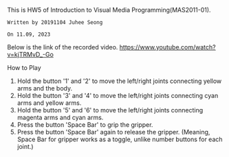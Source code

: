 This is HW5 of Introduction to Visual Media Programming(MAS2011-01).

    Written by 20191104 Juhee Seong 
    
    On 11.09, 2023


Below is the link of the recorded video.
https://www.youtube.com/watch?v=kjTRMvD_-Go


How to Play
1. Hold the button '1' and '2' to move the left/right joints connecting yellow arms and the body.
2. Hold the button '3' and '4' to move the left/right joints connecting cyan arms and yellow arms.
3. Hold the button '5' and '6' to move the left/right joints connecting magenta arms and cyan arms.
4. Press the button 'Space Bar' to grip the gripper.
5. Press the button 'Space Bar' again to release the gripper. (Meaning, Space Bar for gripper works as a toggle, unlike number buttons for each joint.)
